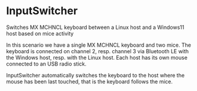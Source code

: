# InputSwitcher
Switches MX MCHNCL keyboard between a Linux host and a Windows11 host based on mice activity

In this scenario we have a single MX MCHNCL keyboard and two mice. The keyboard is connected on channel 2, resp. channel 3 via Bluetooth LE with the Windows host, resp. with the Linux host.
Each host has its own mouse connected to an USB radio stick.

InputSwitcher automatically switches the keyboard to the host where the mouse has been last touched, that is the keyboard follows the mice.
